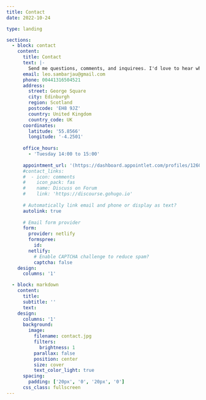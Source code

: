 ```yaml
---
title: Contact
date: 2022-10-24

type: landing

sections:
  - block: contact
    content:
      title: Contact
      text: |-
        Send me questions, comments, and inquirees. I'd love to hear what you have to say (be nice!) and share papers, ideas, and thoughts!
      email: leo.sambarjau@gmail.com
      phone: 00441316504521
      address:
        street: George Square
        city: Edinburgh
        region: Scotland
        postcode: 'EH8 9JZ'
        country: United Kingdom
        country_code: UK
      coordinates:
        latitude: '55.8566'
        longitude: '-4.2501'
      
      office_hours:
        - 'Tuesday 14:00 to 15:00'
       
      appointment_url: '(https://dashboard.appointlet.com/profiles/126081/scheduling-pages/130424)'
      #contact_links:
      #  - icon: comments
      #    icon_pack: fas
      #    name: Discuss on Forum
      #    link: 'https://discourse.gohugo.io'
    
      # Automatically link email and phone or display as text?
      autolink: true
    
      # Email form provider
      form:
        provider: netlify
        formspree:
          id:
        netlify:
          # Enable CAPTCHA challenge to reduce spam?
          captcha: false
    design:
      columns: '1'

  - block: markdown
    content:
      title:
      subtitle: ''
      text:
    design:
      columns: '1'
      background:
        image: 
          filename: contact.jpg
          filters:
            brightness: 1
          parallax: false
          position: center
          size: cover
          text_color_light: true
      spacing:
        padding: ['20px', '0', '20px', '0']
      css_class: fullscreen
---
```

